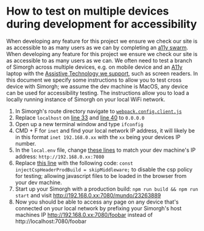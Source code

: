 # How to test on multiple devices during development for accessibility
When developing any feature for this project we ensure we check our site is as accessible to as many users as we can by completing an [a11y swarm](https://bbc.github.io/accessibility-news-and-you/guides/accessibility-swarms.html).  When developing any feature for this project we ensure we check our site is as accessible to as many users as we can. We often need to test a branch of Simorgh across multiple devices, e.g. on mobile device and an [A11y](https://www.a11yproject.com/about/#what-does-the-term-a11y-mean) laptop with the [Assistive Technology we support](https://bbc.github.io/accessibility-news-and-you/accessibility-and-supported-assistive-technology), such as screen readers. 
In this document we specify some instructions to allow you to test cross device with Simorgh; we assume the dev machine is MacOS, any device can be used for accessibility testing. The instructions allow you to load a locally running instance of Simorgh on your local WiFi network.

1. In Simorgh's route directory navigate to [`webpack.config.client.js`](https://github.com/bbc/simorgh/blob/latest/webpack.config.client.js)
2. Replace `localhost` on [line 33](https://github.com/bbc/simorgh/blob/65743560d6721eef69ae64cc66d6b569cfd2d000/webpack.config.client.js#L33) and [line 40](https://github.com/bbc/simorgh/blob/65743560d6721eef69ae64cc66d6b569cfd2d000/webpack.config.client.js#L40) to `0.0.0.0`
3. Open up a new terminal window and type `ifconfig`
4. CMD + F for `inet` and find your local network IP address, it will likely be in this format `inet 192.168.0.xx` with the `xx` being your devices IP number.
5. In the `local.env` file, change [these lines](https://github.com/bbc/simorgh/blob/4521b30e356673c68472cef2c67c234955e889b3/envConfig/local.env#L2..L3) to match your dev machine's IP address: `http://192.168.0.xx:7080`
6. Replace [this line](https://github.com/bbc/simorgh/blob/4521b30e356673c68472cef2c67c234955e889b3/src/server/index.jsx#L64) with the following code: `const injectCspHeaderProdBuild = skipMiddleware;` to disable the csp policy for testing; allowing javascript files to be loaded in the browser from your dev machine.
7. Start up your Simorgh with a production build: `npm run build && npm run start` and visit http://192.168.0.xx:7080/mundo/23263889
8. Now you should be able to access any page on any device that's connected on your local network by prefixing your Simorgh's host machines IP http://192.168.0.xx:7080/foobar instead of http://localhost:7080/foobar
